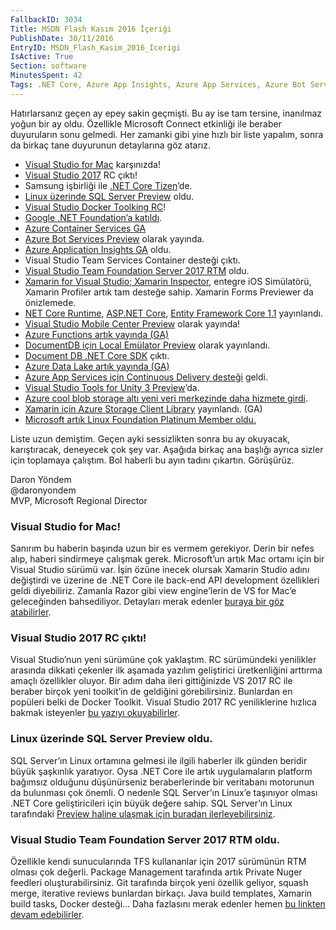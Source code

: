 ```yaml
---
FallbackID: 3034
Title: MSDN Flash Kasım 2016 İçeriği
PublishDate: 30/11/2016
EntryID: MSDN_Flash_Kasim_2016_Icerigi
IsActive: True
Section: software
MinutesSpent: 42
Tags: .NET Core, Azure App Insights, Azure App Services, Azure Bot Services, Azure Container Services, Azure Data Lake, Azure DocumentDB, Azure Functions, Azure Storage Services, DocumentDB, Unity, Visual Studio 2017, Visual Studio for Mac, Xamarin
---
```


Hatırlarsanız geçen ay epey sakin geçmişti. Bu ay ise tam tersine, inanılmaz yoğun bir ay oldu. Özellikle Microsoft Connect etkinliği ile beraber duyuruların sonu gelmedi. Her zamanki gibi yine hızlı bir liste yapalım, sonra da birkaç tane duyurunun detaylarına göz atarız.

* [Visual Studio for Mac](https://blogs.msdn.microsoft.com/visualstudio/2016/11/16/visual-studio-for-mac/ ) karşınızda!  
* [Visual Studio 2017](https://msdn.microsoft.com/magazine/mt790181 ) RC çıktı! 
* Samsung işbirliği ile [.NET Core Tizen](http://www.aka.ms/tizen)’de.  
* [Linux üzerinde SQL Server Preview](https://www.microsoft.com/en-us/sql-server/sql-server-vnext-including-Linux ) oldu. 
* [Visual Studio Docker Toolking RC](http://daron.yondem.com/software/post/Visual_Studio_2017_RC_ile_Docker_Entegrasyonu)!  
* [Google .NET Foundation’a katıldı](https://cloudplatform.googleblog.com/2016/11/Google-Cloud-to-join-NET-Foundation-Technical-Steering-Group.html).  
* [Azure Container Services GA](https://azure.microsoft.com/en-us/services/container-service/)
* [Azure Bot Services Preview](https://azure.microsoft.com/en-us/services/bot-service/ ) olarak yayında. 
* [Azure Application Insights GA](https://azure.microsoft.com/en-us/services/application-insights/ ) oldu. 
* Visual Studio Team Services Container desteği çıktı.
* [Visual Studio Team Foundation Server 2017 RTM]( https://www.visualstudio.com/en-us/news/releasenotes/tfs2017-relnotes ) oldu.
* [Xamarin for Visual Studio; Xamarin Inspector](https://blog.xamarin.com/xamarin-inspector-preview/ ), entegre iOS Simülatörü, Xamarin Profiler artık tam desteğe sahip. Xamarin Forms Previewer da önizlemede. 
* [NET Core Runtime](https://blogs.msdn.microsoft.com/dotnet/2016/11/16/announcing-net-core-1-1/), [ASP.NET Core](https://blogs.msdn.microsoft.com/webdev/2016/11/16/announcing-asp-net-core-1-1/), [Entity Framework Core 1.1](https://blogs.msdn.microsoft.com/dotnet/2016/11/16/announcing-entity-framework-core-1-1/) yayınlandı. 
* [Visual Studio Mobile Center Preview](https://msdn.microsoft.com/magazine/mt790198 ) olarak yayında! 
* [Azure Functions artık yayında (GA)](https://blogs.msdn.microsoft.com/appserviceteam/2016/10/26/azure-functions-portal-and-host-improvements/ )
* [DocumentDB için Local Emülator Preview](https://aka.ms/documentdb-emulator-docs) olarak yayınlandı. 
* [Document DB .NET Core SDK]( https://aka.ms/documentdb-dotnetcore) çıktı. 
* [Azure Data Lake artık yayında (GA)](https://channel9.msdn.com/Shows/Data-Exposed/Azure-Data-Lake-GA)
* [Azure App Services için Continuous Delivery desteği](https://blogs.msdn.microsoft.com/visualstudioalm/2016/11/17/azure-app-services-continuous-delivery/) geldi.  
* [Visual Studio Tools for Unity 3 Preview](https://blogs.msdn.microsoft.com/visualstudio/2016/11/17/visual-studio-tools-for-unity-3-preview/)’da. 
* [Azure cool blob storage altı yeni veri merkezinde daha hizmete girdi](https://azure.microsoft.com/en-us/blog/general-availability-azure-cool-blob-storage-additional-regions/ ). 
* [Xamarin için Azure Storage Client Library](https://www.nuget.org/packages/WindowsAzure.Storage/7.2.0) yayınlandı. (GA)  
* [Microsoft artık Linux Foundation Platinum Member oldu.](https://www.linuxfoundation.org/announcements/microsoft-fortifies-commitment-to-open-source-becomes-linux-foundation-platinum)

Liste uzun demiştim. Geçen ayki sessizlikten sonra bu ay okuyacak, karıştıracak, deneyecek çok şey var. Aşağıda birkaç ana başlığı ayrıca sizler için toplamaya çalıştım. Bol haberli bu ayın tadını çıkartın. Görüşürüz.

Daron Yöndem   
@daronyondem  
MVP, Microsoft Regional Director

### Visual Studio for Mac!  
Sanırım bu haberin başında uzun bir es vermem gerekiyor. Derin bir nefes alıp, haberi sindirmeye çalışmak gerek. Microsoft’un artık Mac ortamı için bir Visual Studio sürümü var. İşin özüne inecek olursak Xamarin Studio adını değiştirdi ve üzerine de .NET Core ile back-end API development özellikleri geldi diyebiliriz. Zamanla Razor gibi view engine’lerin de VS for Mac’e geleceğinden bahsediliyor. Detayları merak edenler [buraya bir göz atabilirler](https://blogs.msdn.microsoft.com/visualstudio/2016/11/16/visual-studio-for-mac/).  
### Visual Studio 2017 RC çıktı!
Visual Studio’nun yeni sürümüne çok yaklaştım.  RC sürümündeki yenilikler arasında dikkati çekenler ilk aşamada yazılım geliştirici üretkenliğini arttırma amaçlı özellikler oluyor. Bir adım daha ileri gittiğinizde VS 2017 RC ile beraber birçok yeni toolkit’in de geldiğini görebilirsiniz. Bunlardan en popüleri belki de Docker Toolkit. Visual Studio 2017 RC yeniliklerine hızlıca bakmak isteyenler [bu yazıyı okuyabilirler](https://msdn.microsoft.com/magazine/mt790181). 
### Linux üzerinde SQL Server Preview oldu.
SQL Server’ın Linux ortamına gelmesi ile ilgili haberler ilk günden beridir büyük şaşkınlık yaratıyor. Oysa .NET Core ile artık uygulamaların platform bağımsız olduğunu düşünürseniz beraberlerinde bir veritabanı motorunun da bulunması çok önemli. O nedenle SQL Server’ın Linux’e taşınıyor olması .NET Core geliştiricileri için büyük değere sahip. SQL Server’ın Linux tarafındaki [Preview haline ulaşmak için buradan ilerleyebilirsiniz](https://www.microsoft.com/en-us/sql-server/sql-server-vnext-including-Linux ). 
### Visual Studio Team Foundation Server 2017 RTM oldu.
Özellikle kendi sunucularında TFS kullananlar için 2017 sürümünün RTM olması çok değerli. Package Management tarafında artık Private Nuger feedleri oluşturabilirsiniz. Git tarafında birçok yeni özellik geliyor, squash merge, iterative reviews bunlardan birkaçı. Java build templates, Xamarin build tasks, Docker desteği… Daha fazlasını merak edenler hemen [bu linkten devam edebilirler](https://blogs.msdn.microsoft.com/bharry/2016/11/16/news-from-connect-2016/ ). 
